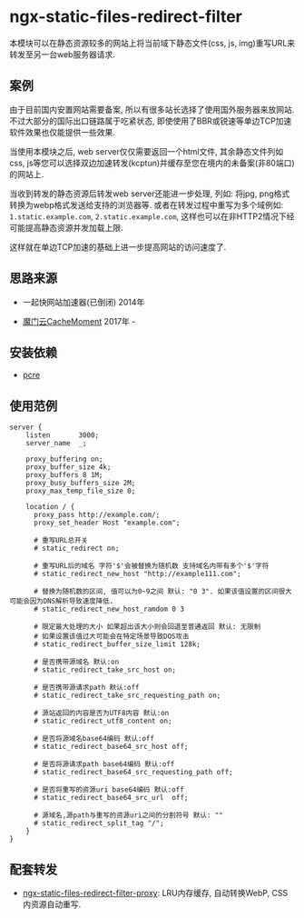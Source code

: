 # ngx-static-files-redirect-filter

本模块可以在静态资源较多的网站上将当前域下静态文件(css, js, img)重写URL来转发至另一台web服务器请求.

## 案例

由于目前国内安置网站需要备案, 所以有很多站长选择了使用国外服务器来放网站.
不过大部分的国际出口链路属于吃紧状态, 即使使用了BBR或锐速等单边TCP加速软件效果也仅能提供一些效果.

当使用本模块之后, web server仅仅需要返回一个html文件, 其余静态文件列如css, js等您可以选择双边加速转发(kcptun)并缓存至您在境内的未备案(非80端口)的网站上.

当收到转发的静态资源后转发web server还能进一步处理, 列如: 将jpg, png格式转换为webp格式发送给支持的浏览器等. 或者在转发过程中重写为多个域例如: `1.static.example.com`, `2.static.example.com`, 这样也可以在非HTTP2情况下经可能提高静态资源并发加载上限.

这样就在单边TCP加速的基础上进一步提高网站的访问速度了.

## 思路来源

* 一起快网站加速器(已倒闭) 2014年

* [魔门云CacheMoment](https://www.cachemoment.com/) 2017年 - 

## 安装依赖

* [pcre](https://www.pcre.org/)

## 使用范例

```Nginx
server {
    listen       3000;
    server_name  _;

    proxy_buffering on;
    proxy_buffer_size 4k; 
    proxy_buffers 8 1M;
    proxy_busy_buffers_size 2M;
    proxy_max_temp_file_size 0;

    location / {
      proxy_pass http://example.com/;
      proxy_set_header Host "example.com";

      # 重写URL总开关
      # static_redirect on;                            

      # 重写URL后的域名 字符'$'会被替换为随机数 支持域名内带有多个'$'字符
      # static_redirect_new_host "http://example111.com";
    
      # 替换为随机数的区间, 值可以为0~9之间 默认: "0 3". 如果该值设置的区间很大可能会因为DNS解析导致速度降低.
      # static_redirect_new_host_ramdom 0 3

      # 限定最大处理的大小 如果超出该大小则会回退至普通返回 默认: 无限制
      # 如果设置该值过大可能会在特定场景导致DOS攻击
      # static_redirect_buffer_size_limit 128k;

      # 是否携带源域名 默认:on
      # static_redirect_take_src_host on;

      # 是否携带源请求path 默认:off
      # static_redirect_take_src_requesting_path on;

      # 源站返回的内容是否为UTF8内容 默认:on
      # static_redirect_utf8_content on;	

      # 是否将源域名base64编码 默认:off
      # static_redirect_base64_src_host off;	

      # 是否将源请求path base64编码 默认:off
      # static_redirect_base64_src_requesting_path off;		

      # 是否将重写的资源uri base64编码 默认:off
      # static_redirect_base64_src_url  off;		

      # 源域名,源path与重写的资源uri之间的分割符号 默认: ""
      # static_redirect_split_tag "/";					
    }
}
```

## 配套转发

* [ngx-static-files-redirect-filter-proxy](https://github.com/Srar/ngx-static-files-redirect-filter-proxy): LRU内存缓存, 自动转换WebP, CSS内资源自动重写.
